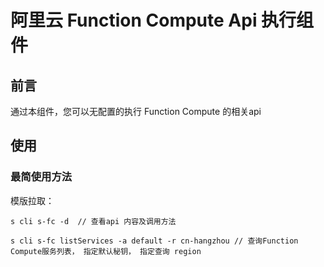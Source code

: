 # 阿里云 Function Compute Api 执行组件

## 前言

通过本组件，您可以无配置的执行 Function Compute 的相关api

## 使用

### 最简使用方法

模版拉取：

```
s cli s-fc -d  // 查看api 内容及调用方法
```

```
s cli s-fc listServices -a default -r cn-hangzhou // 查询Function Compute服务列表， 指定默认秘钥， 指定查询 region
```
